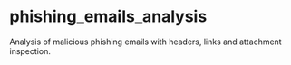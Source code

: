 # phishing_emails_analysis
Analysis of malicious phishing emails with headers, links and attachment inspection.
